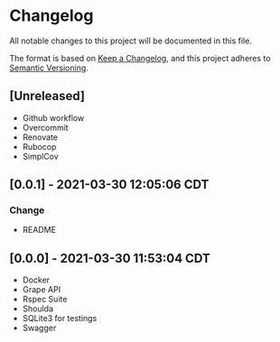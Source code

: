 # Changelog
All notable changes to this project will be documented in this file.

The format is based on [Keep a Changelog](https://keepachangelog.com/en/1.0.0/),
and this project adheres to [Semantic Versioning](https://semver.org/spec/v2.0.0.html).

## [Unreleased]
- Github workflow
- Overcommit
- Renovate
- Rubocop
- SimplCov

## [0.0.1] - 2021-03-30 12:05:06 CDT
### Change
- README

## [0.0.0] - 2021-03-30 11:53:04 CDT
- Docker
- Grape API
- Rspec Suite
- Shoulda
- SQLite3 for testings
- Swagger
